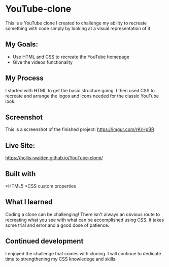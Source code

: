 # YouTube-clone
This is a YouTube clone I created to challenge my ability to recreate something with code simply by looking at a visual representation of it. 

## My Goals:
* Use HTML and CSS to recreate the YouTube homepage
* Give the videos functionailty

## My Process
I started with HTML to get the basic structure going. I then used CSS to recreate and arrange the logos and icons needed for the classic YouTube look.

## Screenshot
This is a screenshot of the finished project: https://imgur.com/rKrHpBR

## Live Site: 
https://hollis-walden.github.io/YouTube-clone/

## Built with
*HTML5
*CSS custom properties

## What I learned
Coding a clone can be challenging! There isn't always an obvious route to recreating what you see with what can be accomplished using CSS. 
It takes some trial and error and a good dose of patience. 

## Continued development
I enjoyed the challenge that comes with cloning. I will continue to dedicate time to strengthening my CSS knowledege and skills. 
